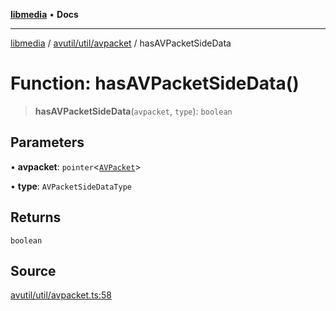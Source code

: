 [**libmedia**](../../../../README.md) • **Docs**

***

[libmedia](../../../../README.md) / [avutil/util/avpacket](../README.md) / hasAVPacketSideData

# Function: hasAVPacketSideData()

> **hasAVPacketSideData**(`avpacket`, `type`): `boolean`

## Parameters

• **avpacket**: `pointer`\<[`AVPacket`](../../../struct/avpacket/classes/AVPacket.md)\>

• **type**: `AVPacketSideDataType`

## Returns

`boolean`

## Source

[avutil/util/avpacket.ts:58](https://github.com/zhaohappy/libmedia/blob/83708827f1f74f03ced670ca9bc2d9d1e5e5366a/src/avutil/util/avpacket.ts#L58)
